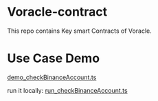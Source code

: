# Voracle-contract
This repo contains Key smart Contracts of Voracle.

# Use Case Demo
[demo_checkBinanceAccount.ts](./src/demo_checkBinanceAccount.ts)

run it locally:
[run_checkBinanceAccount.ts](./src/run_checkBinanceAccount.ts)